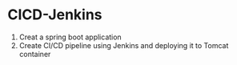 # CICD-Jenkins
1. Creat a spring boot application
2. Create CI/CD pipeline using Jenkins and deploying it to Tomcat container 
